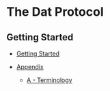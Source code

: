 # The Dat Protocol

## Getting Started
- [Getting Started](./getting-started.md)

- [Appendix](./appendix.md)
  - [A - Terminology](./terminology.md)
